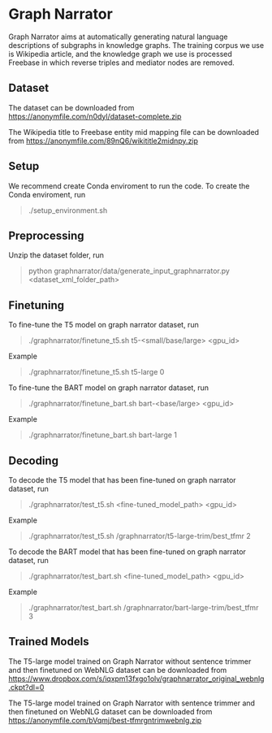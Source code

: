 # Graph Narrator

Graph Narrator aims at automatically generating natural language descriptions of subgraphs in knowledge graphs. The training corpus we use is Wikipedia article, and the knowledge graph we use is processed Freebase in which reverse triples and mediator nodes are removed.

## Dataset

The dataset can be downloaded from https://anonymfile.com/n0dyl/dataset-complete.zip

The Wikipedia title to Freebase entity mid mapping file can be downloaded from https://anonymfile.com/89nQ6/wikititle2midnpy.zip

## Setup
We recommend create Conda enviroment to run the code.
To create the Conda enviroment, run 
> ./setup_environment.sh 

## Preprocessing
Unzip the dataset folder, run
> python graphnarrator/data/generate_input_graphnarrator.py <dataset_xml_folder_path>

## Finetuning

To fine-tune the T5 model on graph narrator dataset, run 
> ./graphnarrator/finetune_t5.sh t5-<small/base/large> <gpu_id>

Example
> ./graphnarrator/finetune_t5.sh t5-large 0

To fine-tune the BART model on graph narrator dataset, run 
> ./graphnarrator/finetune_bart.sh bart-<base/large> <gpu_id>

Example
> ./graphnarrator/finetune_bart.sh bart-large 1

## Decoding

To decode the T5 model that has been fine-tuned on graph narrator dataset, run 
> ./graphnarrator/test_t5.sh <fine-tuned_model_path> <gpu_id>

Example
> ./graphnarrator/test_t5.sh /graphnarrator/t5-large-trim/best_tfmr 2


To decode the BART model that has been fine-tuned on graph narrator dataset, run 
> ./graphnarrator/test_bart.sh <fine-tuned_model_path> <gpu_id>

Example
> ./graphnarrator/test_bart.sh /graphnarrator/bart-large-trim/best_tfmr 3


## Trained Models

The T5-large model trained on Graph Narrator without sentence trimmer and then finetuned on WebNLG dataset can be downloaded from https://www.dropbox.com/s/iqxpm13fxgo1olv/graphnarrator_original_webnlg.ckpt?dl=0


The T5-large model trained on Graph Narrator with sentence trimmer and then finetuned on WebNLG dataset can be downloaded from https://anonymfile.com/bVqmj/best-tfmrgntrimwebnlg.zip
